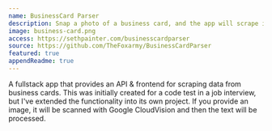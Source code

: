 ```yaml
---
name: BusinessCard Parser
description: Snap a photo of a business card, and the app will scrape it for contact info. Add to your contacts or save for later
image: business-card.png
access: https://sethpainter.com/businesscardparser
source: https://github.com/TheFoxarmy/BusinessCardParser
featured: true
appendReadme: true
---
```


A fullstack app that provides an API & frontend for scraping data from business cards. This was initially created for a code test in a job interview, but I've extended the functionality into its own project. If you provide an image, it will be scanned with Google CloudVision and then the text will be processed.


